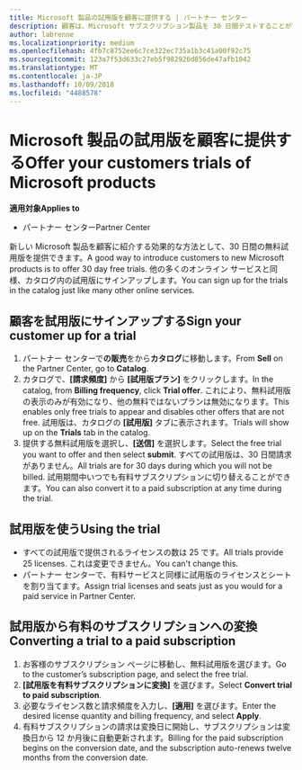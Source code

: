 ```yaml
---
title: Microsoft 製品の試用版を顧客に提供する | パートナー センター
description: 顧客は、Microsoft サブスクリプション製品を 30 日間テストすることができます。
author: labrenne
ms.localizationpriority: medium
ms.openlocfilehash: 4fb7c8752ee6c7ce322ec735a1b3c41a00f92c75
ms.sourcegitcommit: 123a7f53d633c27eb5f982926d856de47afb1042
ms.translationtype: MT
ms.contentlocale: ja-JP
ms.lasthandoff: 10/09/2018
ms.locfileid: "4488578"
---
```

# <a name="offer-your-customers-trials-of-microsoft-products"></a><span data-ttu-id="bc782-103">Microsoft 製品の試用版を顧客に提供する</span><span class="sxs-lookup"><span data-stu-id="bc782-103">Offer your customers trials of Microsoft products</span></span>

**<span data-ttu-id="bc782-104">適用対象</span><span class="sxs-lookup"><span data-stu-id="bc782-104">Applies to</span></span>**

-  <span data-ttu-id="bc782-105">パートナー センター</span><span class="sxs-lookup"><span data-stu-id="bc782-105">Partner Center</span></span>

<span data-ttu-id="bc782-106">新しい Microsoft 製品を顧客に紹介する効果的な方法として、30 日間の無料試用版を提供できます。</span><span class="sxs-lookup"><span data-stu-id="bc782-106">A good way to introduce customers to new Microsoft products is to offer 30 day free trials.</span></span> <span data-ttu-id="bc782-107">他の多くのオンライン サービスと同様、カタログ内の試用版にサインアップします。</span><span class="sxs-lookup"><span data-stu-id="bc782-107">You can sign up for the trials in the catalog just like many other online services.</span></span>  

## <a name="sign-your-customer-up-for-a-trial"></a><span data-ttu-id="bc782-108">顧客を試用版にサインアップする</span><span class="sxs-lookup"><span data-stu-id="bc782-108">Sign your customer up for a trial</span></span>

1.  <span data-ttu-id="bc782-109">パートナー センターで**の販売**をから**カタログ**に移動します。</span><span class="sxs-lookup"><span data-stu-id="bc782-109">From **Sell** on the Partner Center, go to **Catalog**.</span></span> 
2.  <span data-ttu-id="bc782-110">カタログで、**[請求頻度]** から **[試用版プラン]** をクリックします。</span><span class="sxs-lookup"><span data-stu-id="bc782-110">In the catalog, from **Billing frequency**, click **Trial offer**.</span></span> <span data-ttu-id="bc782-111">これにより、無料試用版の表示のみが有効になり、他の無料ではないプランは無効になります。</span><span class="sxs-lookup"><span data-stu-id="bc782-111">This enables only free trials to appear and disables other offers that are not free.</span></span> <span data-ttu-id="bc782-112">試用版は、カタログの **[試用版]** タブに表示されます。</span><span class="sxs-lookup"><span data-stu-id="bc782-112">Trials will show up on the **Trials** tab in the catalog.</span></span>
3.  <span data-ttu-id="bc782-113">提供する無料試用版を選択し、**[送信]** を選択します。</span><span class="sxs-lookup"><span data-stu-id="bc782-113">Select the free trial you want to offer and then select **submit**.</span></span> <span data-ttu-id="bc782-114">すべての試用版は、30 日間請求がありません。</span><span class="sxs-lookup"><span data-stu-id="bc782-114">All trials are for 30 days during which you will not be billed.</span></span> <span data-ttu-id="bc782-115">試用期間中いつでも有料サブスクリプションに切り替えることができます。</span><span class="sxs-lookup"><span data-stu-id="bc782-115">You can also convert it to a paid subscription at any time during the trial.</span></span>

## <a name="using-the-trial"></a><span data-ttu-id="bc782-116">試用版を使う</span><span class="sxs-lookup"><span data-stu-id="bc782-116">Using the trial</span></span>

- <span data-ttu-id="bc782-117">すべての試用版で提供されるライセンスの数は 25 です。</span><span class="sxs-lookup"><span data-stu-id="bc782-117">All trials provide 25 licenses.</span></span> <span data-ttu-id="bc782-118">これは変更できません。</span><span class="sxs-lookup"><span data-stu-id="bc782-118">You can't change this.</span></span>
- <span data-ttu-id="bc782-119">パートナー センターで、有料サービスと同様に試用版のライセンスとシートを割り当てます。</span><span class="sxs-lookup"><span data-stu-id="bc782-119">Assign trial licenses and seats just as you would for a paid service in Partner Center.</span></span>

## <a name="converting-a-trial-to-a-paid-subscription"></a><span data-ttu-id="bc782-120">試用版から有料のサブスクリプションへの変換</span><span class="sxs-lookup"><span data-stu-id="bc782-120">Converting a trial to a paid subscription</span></span>

1.  <span data-ttu-id="bc782-121">お客様のサブスクリプション ページに移動し、無料試用版を選びます。</span><span class="sxs-lookup"><span data-stu-id="bc782-121">Go to the customer’s subscription page, and select the free trial.</span></span>
2.  <span data-ttu-id="bc782-122">**[試用版を有料サブスクリプションに変換]** を選びます。</span><span class="sxs-lookup"><span data-stu-id="bc782-122">Select **Convert trial to paid subscription**.</span></span>
3.  <span data-ttu-id="bc782-123">必要なライセンス数と請求頻度を入力し、**[適用]** を選びます。</span><span class="sxs-lookup"><span data-stu-id="bc782-123">Enter the desired license quantity and billing frequency, and select **Apply**.</span></span>
4.  <span data-ttu-id="bc782-124">有料サブスクリプションの請求は変換日に開始し、サブスクリプションは変換日から 12 か月後に自動更新されます。</span><span class="sxs-lookup"><span data-stu-id="bc782-124">Billing for the paid subscription begins on the conversion date, and the subscription auto-renews twelve months from the conversion date.</span></span> 

